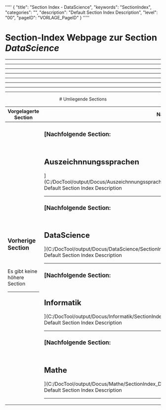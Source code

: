 '''''
{
"title": "Section Index - DataScience",
"keywords": "SectionIndex",
"categories": "",
"description": "Default Section Index Description",
"level": "00",
"pageID": "VORLAGE_PageID"
}
'''''


<h1>Section-Index Webpage zur Section <i>DataScience</i></h1>

<hr><hr><hr><hr><hr><center><hr><hr><hr> # Umliegende Sections
 </h2><br><table><thead> <tr> <th><center>Vorgelagerte Section</center></th> <th><center>Nachgelagerte Section</center></th></tr></thead><tbody><tr><td><h3>Vorherige Section</h3><br><p>Es gibt keine höhere Section</p><hr></td><td><h3>[Nachfolgende Section:</h3><h2><br> Auszeichnnungssprachen</h2>](C:/DocTool/output/Docus/Auszeichnnungssprachen/SectionIndex_DocTooloutputDocusAuszeichnnungssprachen.html)<br>Default Section Index Description<hr><h3>[Nachfolgende Section:</h3><h2><br> DataScience</h2>](C:/DocTool/output/Docus/DataScience/SectionIndex_DocTooloutputDocusDataScience.html)<br>Default Section Index Description<hr><h3>[Nachfolgende Section:</h3><h2><br> Informatik</h2>](C:/DocTool/output/Docus/Informatik/SectionIndex_DocTooloutputDocusInformatik.html)<br>Default Section Index Description<hr><h3>[Nachfolgende Section:</h3><h2><br> Mathe</h2>](C:/DocTool/output/Docus/Mathe/SectionIndex_DocTooloutputDocusMathe.html)<br>Default Section Index Description<hr></td></tr></tbody></table>